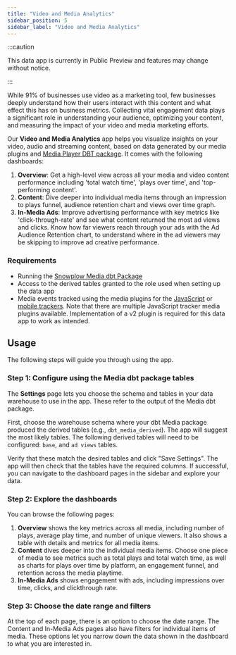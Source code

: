 ```yaml
---
title: "Video and Media Analytics"
sidebar_position: 5
sidebar_label: "Video and Media Analytics"
---
```


:::caution

This data app is currently in Public Preview and features may change without notice.

:::

While 91% of businesses use video as a marketing tool, few businesses deeply understand how their users interact with this content and what effect this has on business metrics. Collecting vital engagement data plays a significant role in understanding your audience, optimizing your content, and measuring the impact of your video and media marketing efforts.

Our **Video and Media Analytics** app helps you visualize insights on your video, audio and streaming content, based on data generated by our media plugins and [Media Player DBT package](docs/modeling-your-data/modeling-your-data-with-dbt/dbt-models/dbt-media-player-data-model/index.md). It comes with the following dashboards:

1. **Overview**: Get a high-level view across all your media and video content performance including 'total watch time', 'plays over time', and 'top-performing content'.
2. **Content**: Dive deeper into individual media items through an impression to plays funnel, audience retention chart and views over time graph.
3. **In-Media Ads**: Improve advertising performance with key metrics like 'click-through-rate' and see what content returned the most ad views and clicks. Know how far viewers reach through your ads with the Ad Audience Retention chart, to understand where in the ad viewers may be skipping to improve ad creative performance.

### Requirements

- Running the [Snowplow Media dbt Package](docs/modeling-your-data/modeling-your-data-with-dbt/dbt-models/dbt-media-player-data-model/index.md)
- Access to the derived tables granted to the role used when setting up the data app
- Media events tracked using the media plugins for the [JavaScript](/docs/sources/trackers/javascript-trackers/web-tracker/tracking-events/media/index.md) or [mobile trackers](/docs/sources/trackers/mobile-trackers/tracking-events/media-tracking/index.md). Note that there are multiple JavaScript tracker media plugins available. Implementation of a v2 plugin is required for this data app to work as intended.

## Usage

The following steps will guide you through using the app.

### Step 1: Configure using the Media dbt package tables

The **Settings** page lets you choose the schema and tables in your data warehouse to use in the app.
These refer to the output of the Media dbt package.

First, choose the warehouse schema where your dbt Media package produced the derived tables (e.g., `dbt_media_derived`).
The app will suggest the most likely tables.
The following derived tables will need to be configured: `base`, and `ad views` tables.

Verify that these match the desired tables and click "Save Settings".
The app will then check that the tables have the required columns.
If successful, you can navigate to the dashboard pages in the sidebar and explore your data.

### Step 2: Explore the dashboards

You can browse the following pages:

1. **Overview** shows the key metrics across all media, including number of plays, average play time, and number of unique viewers. It also shows a table with details and metrics for all media items.
2. **Content** dives deeper into the individual media items. Choose one piece of media to see metrics such as total plays and total watch time, as well as charts for plays over time by platform, an engagement funnel, and retention across the media playtime.
3. **In-Media Ads** shows engagement with ads, including impressions over time, clicks, and clickthrough rate.

### Step 3: Choose the date range and filters

At the top of each page, there is an option to choose the date range. The Content and In-Media Ads pages also have filters for individual items of media. These options let you narrow down the data shown in the dashboard to what you are interested in.
